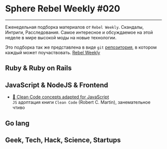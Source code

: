 # Sphere Rebel Weekly #020
----

Еженедельная подборка материалов от `Rebel Weekly`. Скандалы, Интриги, Расследования.
Самое интересное и обсуждаемое на этой неделе в мире высокой моды на новые технологии.

Это подборка так же представлена в виде `git` [репозитория](https://github.com/SphereSoftware/weekly), в котором каждый может
поучаствовать. [Rebel Weekly](https://github.com/SphereSoftware/weekly)

## Ruby & Ruby on Rails

## JavaScript & NodeJS & Frontend

* [🛁 Clean Code concepts adapted for JavaScript](https://github.com/ryanmcdermott/clean-code-javascript)<br/>
`JS` адоптация книги `Clean Code` (Robert C. Martin), занемательное чтиво

## Go lang

## Geek, Tech, Hack, Science, Startups
